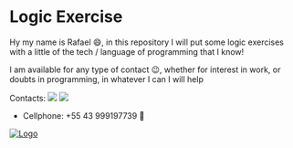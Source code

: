 
# Logic Exercise  

Hy my name is Rafael :smile:, in this repository I will put some logic exercises with a little of the tech / language of programming that I know!

I am available for any type of contact :wink:, whether for interest in work, or doubts in programming, in whatever I can I will help

Contacts:
<a href="mailto:balmantrafael@gmail.com" alt="Gmail">
<img src="https://img.shields.io/badge/-iuricodebrasil@gmail.com-e34c41?style=flat-square&labelColor=e34c41&logo=gmail&logoColor=white&link=iuricodebrasil@gmail.com" /></a>
<a href="https://br.linkedin.com/in/rafael-brandt-balmant-429461162" alt="Linkedin">
<img src="https://img.shields.io/badge/-Iuri%20Silva-blue?style=flat-square&logo=Linkedin&logoColor=white&link=https://www.linkedin.com/in/iuricode" /></a>
* Cellphone: +55 43 999197739 :iphone:

<a href="https://www.codewars.com/users/b4tut4/">
   <img src="https://www.codewars.com/users/b4tut4/badges/large" alt="Logo" />
</a>
